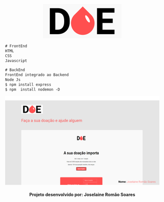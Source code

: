 <p align="center">
  <img  src="https://github.com/joselainejrs/doa-sangue/blob/master/frontend/public/img/logo.png" alt="Imagem">
</p>

```
# FrontEnd
HTML
CSS
Javascript
```

```
# BackEnd
FrontEnd integrado ao Backend
Node Js
$ npm install express
$ npm  install nodemon -D
```


![Imagem](https://github.com/joselainejrs/doa-sangue/blob/master/frontend/public/img/capa.png)

<h4 align="center">
Projeto desenvolvido por: Joselaine Romão Soares
</h4>

